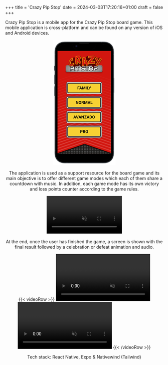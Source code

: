 +++
title = 'Crazy Pip Stop'
date = 2024-03-03T17:20:16+01:00
draft = false
+++

Crazy Pip Stop is a mobile app for the Crazy Pip Stop board game. This mobile application is cross-platform and can be found on any version of iOS and Android devices.

<div style="text-align: center;">
<img src="/assets/images/cps/home-cps-portrait.png"  alt="CPSHome" width="200"/>
<div>

The application is used as a support resource for the board game and its main objective is to offer different game modes which each of them share a countdown with music. In addition, each game mode has its own victory and loss points counter according to the game rules.

<video width="240" controls="yes" loop muted autoplay>
  <source src="/assets/videos/cps/countdown_video.mp4" type="video/mp4">
Your browser does not support the video tag.
</video>


At the end, once the user has finished the game, a screen is shown with the final result followed by a celebration or defeat animation and audio.

{{< videoRow >}}
    <video class="video" controls="yes" loop muted autoplay>
    <source src="/assets/videos/cps/loosing_video.mp4" type="video/mp4">
    Your browser does not support the video tag.
    </video>
    <video class="video" controls="yes" loop muted autoplay>
    <source src="/assets/videos/cps/winning_video.mp4" type="video/mp4">
    Your browser does not support the video tag.
    </video>
{{< /videoRow >}}

Tech stack: React Native, Expo & Nativewind (Tailwind)